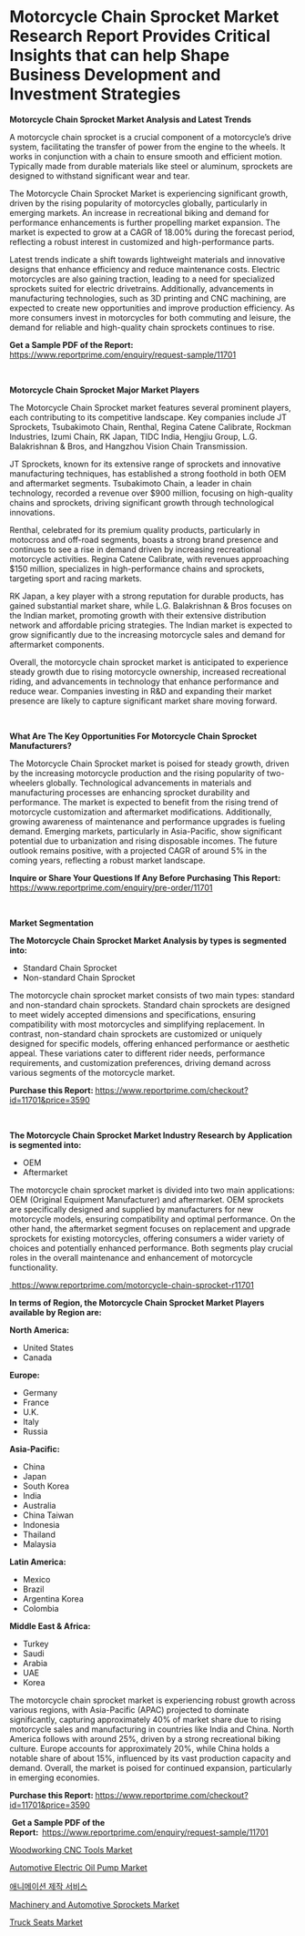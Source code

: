 <p><h1>Motorcycle Chain Sprocket Market Research Report Provides Critical Insights that can help Shape Business Development and Investment Strategies</h1></p><p><strong>Motorcycle Chain Sprocket Market Analysis and Latest Trends</strong></p>
<p><p>A motorcycle chain sprocket is a crucial component of a motorcycle’s drive system, facilitating the transfer of power from the engine to the wheels. It works in conjunction with a chain to ensure smooth and efficient motion. Typically made from durable materials like steel or aluminum, sprockets are designed to withstand significant wear and tear.</p><p>The Motorcycle Chain Sprocket Market is experiencing significant growth, driven by the rising popularity of motorcycles globally, particularly in emerging markets. An increase in recreational biking and demand for performance enhancements is further propelling market expansion. The market is expected to grow at a CAGR of 18.00% during the forecast period, reflecting a robust interest in customized and high-performance parts.</p><p>Latest trends indicate a shift towards lightweight materials and innovative designs that enhance efficiency and reduce maintenance costs. Electric motorcycles are also gaining traction, leading to a need for specialized sprockets suited for electric drivetrains. Additionally, advancements in manufacturing technologies, such as 3D printing and CNC machining, are expected to create new opportunities and improve production efficiency. As more consumers invest in motorcycles for both commuting and leisure, the demand for reliable and high-quality chain sprockets continues to rise.</p></p>
<p><strong>Get a Sample PDF of the Report:&nbsp;</strong> <a href="https://www.reportprime.com/enquiry/request-sample/11701">https://www.reportprime.com/enquiry/request-sample/11701</a></p>
<p>&nbsp;</p>
<p><strong>Motorcycle Chain Sprocket Major Market Players</strong></p>
<p><p>The Motorcycle Chain Sprocket market features several prominent players, each contributing to its competitive landscape. Key companies include JT Sprockets, Tsubakimoto Chain, Renthal, Regina Catene Calibrate, Rockman Industries, Izumi Chain, RK Japan, TIDC India, Hengjiu Group, L.G. Balakrishnan & Bros, and Hangzhou Vision Chain Transmission.</p><p>JT Sprockets, known for its extensive range of sprockets and innovative manufacturing techniques, has established a strong foothold in both OEM and aftermarket segments. Tsubakimoto Chain, a leader in chain technology, recorded a revenue over $900 million, focusing on high-quality chains and sprockets, driving significant growth through technological innovations.</p><p>Renthal, celebrated for its premium quality products, particularly in motocross and off-road segments, boasts a strong brand presence and continues to see a rise in demand driven by increasing recreational motorcycle activities. Regina Catene Calibrate, with revenues approaching $150 million, specializes in high-performance chains and sprockets, targeting sport and racing markets.</p><p>RK Japan, a key player with a strong reputation for durable products, has gained substantial market share, while L.G. Balakrishnan & Bros focuses on the Indian market, promoting growth with their extensive distribution network and affordable pricing strategies. The Indian market is expected to grow significantly due to the increasing motorcycle sales and demand for aftermarket components.</p><p>Overall, the motorcycle chain sprocket market is anticipated to experience steady growth due to rising motorcycle ownership, increased recreational riding, and advancements in technology that enhance performance and reduce wear. Companies investing in R&D and expanding their market presence are likely to capture significant market share moving forward.</p></p>
<p>&nbsp;</p>
<p><strong>What Are The Key Opportunities For Motorcycle Chain Sprocket Manufacturers?</strong></p>
<p><p>The Motorcycle Chain Sprocket market is poised for steady growth, driven by the increasing motorcycle production and the rising popularity of two-wheelers globally. Technological advancements in materials and manufacturing processes are enhancing sprocket durability and performance. The market is expected to benefit from the rising trend of motorcycle customization and aftermarket modifications. Additionally, growing awareness of maintenance and performance upgrades is fueling demand. Emerging markets, particularly in Asia-Pacific, show significant potential due to urbanization and rising disposable incomes. The future outlook remains positive, with a projected CAGR of around 5% in the coming years, reflecting a robust market landscape.</p></p>
<p><strong>Inquire or Share Your Questions If Any Before Purchasing This Report:</strong> <a href="https://www.reportprime.com/enquiry/pre-order/11701">https://www.reportprime.com/enquiry/pre-order/11701</a></p>
<p>&nbsp;</p>
<p><strong>Market Segmentation</strong></p>
<p><strong>The Motorcycle Chain Sprocket Market Analysis by types is segmented into:</strong></p>
<p><ul><li>Standard Chain Sprocket</li><li>Non-standard Chain Sprocket</li></ul></p>
<p><p>The motorcycle chain sprocket market consists of two main types: standard and non-standard chain sprockets. Standard chain sprockets are designed to meet widely accepted dimensions and specifications, ensuring compatibility with most motorcycles and simplifying replacement. In contrast, non-standard chain sprockets are customized or uniquely designed for specific models, offering enhanced performance or aesthetic appeal. These variations cater to different rider needs, performance requirements, and customization preferences, driving demand across various segments of the motorcycle market.</p></p>
<p><strong>Purchase this Report:&nbsp;</strong><a href="https://www.reportprime.com/checkout?id=11701&price=3590">https://www.reportprime.com/checkout?id=11701&price=3590</a></p>
<p>&nbsp;</p>
<p><strong>The Motorcycle Chain Sprocket Market Industry Research by Application is segmented into:</strong></p>
<p><ul><li>OEM</li><li>Aftermarket</li></ul></p>
<p><p>The motorcycle chain sprocket market is divided into two main applications: OEM (Original Equipment Manufacturer) and aftermarket. OEM sprockets are specifically designed and supplied by manufacturers for new motorcycle models, ensuring compatibility and optimal performance. On the other hand, the aftermarket segment focuses on replacement and upgrade sprockets for existing motorcycles, offering consumers a wider variety of choices and potentially enhanced performance. Both segments play crucial roles in the overall maintenance and enhancement of motorcycle functionality.</p></p>
<p><a href="https://www.reportprime.com/motorcycle-chain-sprocket-r11701">&nbsp;https://www.reportprime.com/motorcycle-chain-sprocket-r11701</a></p>
<p><strong>In terms of Region, the Motorcycle Chain Sprocket Market Players available by Region are:</strong></p>
<p>
    <p> <strong> North America: </strong>
        <ul>
            <li>United States</li>
            <li>Canada</li>
        </ul>
        </p> 
    <p> <strong> Europe: </strong>
        <ul>
            <li>Germany</li>
            <li>France</li>
            <li>U.K.</li>
            <li>Italy</li>
            <li>Russia</li>
        </ul>
        </p> 
    <p> <strong> Asia-Pacific: </strong>
        <ul>
            <li>China</li>
            <li>Japan</li>
            <li>South Korea</li>
            <li>India</li>
            <li>Australia</li>
            <li>China Taiwan</li>
            <li>Indonesia</li>
            <li>Thailand</li>
            <li>Malaysia</li>
        </ul>
        </p> 
    <p> <strong> Latin America: </strong>
        <ul>
            <li>Mexico</li>
            <li>Brazil</li>
            <li>Argentina Korea</li>
            <li>Colombia</li>
        </ul>
        </p> 
    <p> <strong> Middle East & Africa: </strong>
        <ul>
            <li>Turkey</li>
            <li>Saudi</li>
            <li>Arabia</li>
            <li>UAE</li>
            <li>Korea</li>
        </ul>
    </p>
    </p>
<p><p>The motorcycle chain sprocket market is experiencing robust growth across various regions, with Asia-Pacific (APAC) projected to dominate significantly, capturing approximately 40% of market share due to rising motorcycle sales and manufacturing in countries like India and China. North America follows with around 25%, driven by a strong recreational biking culture. Europe accounts for approximately 20%, while China holds a notable share of about 15%, influenced by its vast production capacity and demand. Overall, the market is poised for continued expansion, particularly in emerging economies.</p></p>
<p><strong>Purchase this Report: </strong><a href="https://www.reportprime.com/checkout?id=11701&price=3590">https://www.reportprime.com/checkout?id=11701&price=3590</a></p>
<p>&nbsp;<strong>Get a Sample PDF of the Report:&nbsp;&nbsp;</strong><a href="https://www.reportprime.com/enquiry/request-sample/11701">https://www.reportprime.com/enquiry/request-sample/11701</a></p>
<p><strong></strong></p>
<p><p><a href="https://medium.com/@jjkh377/future-trends-in-global-woodworking-cnc-tools-market-market-insights-and-analysis-from-2024-to-bc860f905e0c">Woodworking CNC Tools Market</a></p><p><a href="https://github.com/WillieWoodard/Market-Research-Report-List-6/blob/main/automotive-electric-oil-pump-market.md">Automotive Electric Oil Pump Market</a></p><p><a href="https://medium.com/@hossainvi014/%EC%95%A0%EB%8B%88%EB%A9%94%EC%9D%B4%EC%85%98-%EC%A0%9C%EC%9E%91-%EC%84%9C%EB%B9%84%EC%8A%A4-%EC%82%B0%EC%97%85-%ED%86%B5%EC%B0%B0%EB%A0%A5-%EB%B3%B4%EA%B3%A0%EC%84%9C-%EC%95%A0%EB%8B%88%EB%A9%94%EC%9D%B4%EC%85%98-%EC%A0%9C%EC%9E%91-%EC%84%9C%EB%B9%84%EC%8A%A4-%EC%8B%9C%EC%9E%A5-%EB%8F%99%ED%96%A5-%EC%9D%91%EC%9A%A9-%EB%B0%8F-%EA%B2%BD%EC%9F%81-%ED%99%98%EA%B2%BD-%EB%B6%84%EC%84%9D-2024-2031-f5a89d313530">애니메이션 제작 서비스</a></p><p><a href="https://issuu.com/reportprime-2/docs/machinery-and-automotive-sprockets-_9b4b96f99bd05e">Machinery and Automotive Sprockets Market</a></p><p><a href="https://github.com/marloy8/Market-Research-Report-List-6/blob/main/truck-seats-market.md">Truck Seats Market</a></p></p>